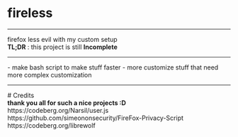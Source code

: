 # fireless
--------------------------------------------------
firefox less evil with my custom setup
<br>
<b>TL;DR</b>
: this project is still
<b> Incomplete </b>
<hr>
- make bash script to make stuff faster
- more customize stuff that need more complex customization
<hr>
# Credits
<br>
<b> thank you all for such a nice projects :D </b>
<br>
https://codeberg.org/Narsil/user.js
<br>
https://github.com/simeononsecurity/FireFox-Privacy-Script
<br>
https://codeberg.org/librewolf
